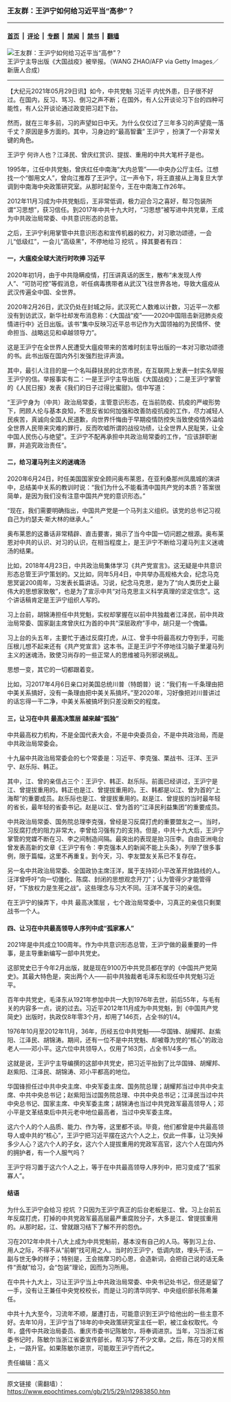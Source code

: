 ### 王友群：王沪宁如何给习近平当“高参”？

---

#### [首页](../../../..?n12983850) &nbsp;|&nbsp; [评论](../../../../../epoch-comment?n12983850) &nbsp;|&nbsp; [专题](../../../../../epoch-special?n12983850) &nbsp;|&nbsp; [禁闻](../../../../../epoch-news?n12983850) &nbsp;|&nbsp; [禁书](../../../../../books?n12983850) &nbsp;|&nbsp; [翻墙](https://github.com/gfw-breaker/nogfw/blob/master/README.md?n12983850)


<div><img alt="王友群：王沪宁如何给习近平当“高参”？" class="attachment-djy_600_400 size-djy_600_400 wp-post-image" src="https://i.epochtimes.com/assets/uploads/2021/05/id12983856-wanghuning-600x355.jpeg"/>
<div class="caption">
 王沪宁主导出版《大国战疫》被举报。（WANG ZHAO/AFP via Getty Images／新唐人合成）
</div></div><hr/><div class="post_content" id="artbody" itemprop="articleBody">
 <!-- article content begin -->
 <p>
  【大纪元2021年05月29日讯】如今，中共党魁
  <ok href="https://www.epochtimes.com/gb/tag/%E4%B9%A0%E8%BF%91%E5%B9%B3.html">
   习近平
  </ok>
  内忧外患，日子很不好过。在国内，反习、骂习、倒习之声不断；在国外，有人公开谈论习下台的四种可能性，有人公开谈论通过政变把习赶下台。
 </p>
 <p>
  然而，就在三年多前，习的声望如日中天。为什么仅仅过了三年多习的声望竟一落千丈？原因是多方面的。其中，习身边的“最高智囊”
  <ok href="https://www.epochtimes.com/gb/tag/%E7%8E%8B%E6%B2%AA%E5%AE%81.html">
   王沪宁
  </ok>
  ，扮演了一个非常关键的角色。
 </p>
 <p>
  <ok href="https://www.epochtimes.com/gb/tag/%E7%8E%8B%E6%B2%AA%E5%AE%81.html">
   王沪宁
  </ok>
  何许人也？江泽民、曾庆红赏识、提拔、重用的中共大笔杆子是也。
 </p>
 <p>
  1995年，江任中共党魁，曾庆红任中南海“大内总管”——中央办公厅主任。江想找一个“御用文人”，曾向江推荐了王沪宁。江一声令下，将王直接从上海复旦大学调到中南海中央政策研究室。从那时起至今，王在中南海工作26年。
 </p>
 <p>
  2012年11月习成为中共党魁后，王非常低调，极力迎合习之喜好，帮习包装所谓“习思想”，获习信任。到2017年中共十九大时，“习思想”被写进中共党章，王成为中共政治局常委、中共意识形态的总管。
 </p>
 <p>
  之后，王沪宁利用掌管中共意识形态和宣传机器的权力，对习歌功颂德，一会儿“低级红”，一会儿“高级黑”，不停地给习
  <ok href="https://www.epochtimes.com/gb/tag/%E6%8C%96%E5%9D%91.html">
   挖坑
  </ok>
  。择其要者有四：
 </p>
 <h4>
  一，大瘟疫全球大流行时吹捧
  <ok href="https://www.epochtimes.com/gb/tag/%E4%B9%A0%E8%BF%91%E5%B9%B3.html">
   习近平
  </ok>
 </h4>
 <p>
  2020年初1月，由于中共隐瞒疫情，打压讲真话的医生，散布“未发现人传人”、“可防可控”等假消息，听任病毒携带者从武汉飞往世界各地，导致大瘟疫从武汉传遍全中国、全世界。
 </p>
 <p>
  2020年2月26日，武汉仍处在封城之际，武汉死亡人数难以计数，习近平一次都没有到访武汉，新华社却发布消息称：《大国战“疫”——2020中国阻击新冠肺炎疫情进行中》近日出版。该书“集中反映习近平总书记作为大国领袖的为民情怀、使命担当、战略远见和卓越领导力”。
 </p>
 <p>
  这是王沪宁在全世界人民遭受大瘟疫带来的苦难时刻主导出版的一本对习歌功颂德的书。此书出版在国内外引发强烈批评声浪。
 </p>
 <p>
  其中，最引人注目的是一个名叫薛扶民的北京市民，在互联网上发表一封实名举报王沪宁的信。举报事实有二：一是王沪宁主导出版《大国战疫》；二是王沪宁掌管的《人民日报》发表《我们的日子过得比蜜甜》。信中写道：
 </p>
 <p>
  “王沪宁身为（中共）政治局常委，主管意识形态，在当前防疫、抗疫的严峻形势下，罔顾人伦与基本良知，不思反省如何加强和改善防疫抗疫的工作，尽力减轻人民疾苦，真诚向全国人民道歉，向世界忏悔由于早期疫情防控失当致使疫情外溢给全世界人民带来灾难的罪行，反而吹嘘所谓的战役功绩，让全世界人民耻笑，让全中国人民伤心与绝望”。王沪宁不配再承担中共政治局常委的工作，“应该辞职谢罪，并追究政治责任”。
 </p>
 <h4>
  二，给习灌马列主义的迷魂汤
 </h4>
 <p>
  2020年6月24日，时任美国国家安全顾问奥布莱恩，在亚利桑那州凤凰城的演讲中，总结美中关系的教训时说：“我们为什么不能看清中国共产党的本质？答案很简单，是因为我们没有注意中国共产党的意识形态。”
 </p>
 <p>
  “现在，我们需要明确指出，中国共产党是一个马列主义组织。该党的总书记习视自己为约瑟夫·斯大林的继承人。”
 </p>
 <p>
  奥布莱恩的这番话非常精辟、直击要害，揭示了当今中国一切问题之根源。奥布莱恩对中共的认识、对习的认识，在相当程度上，是王沪宁不断给习灌马列主义迷魂汤的结果。
 </p>
 <p>
  比如，2018年4月23日，中共政治局集体学习《共产党宣言》。这无疑是中共意识形态总管王沪宁策划的。又比如，同年5月4日，中共举办高规格大会，纪念马克思冥诞200周年，习发表长篇讲话。习说，纪念马克思，是为了“向人类历史上最伟大的思想家致敬”，也是为了宣示中共“对马克思主义科学真理的坚定信念”。这个讲话稿肯定是王沪宁组织人写的。
 </p>
 <p>
  习上台前，胡锦涛担任中共党魁，实权却掌握在以前中共独裁者江泽民，前中共政治局常委、国家副主席曾庆红为首的中共“深层政府”手中，胡只是一个傀儡。
 </p>
 <p>
  习上台的头五年，主要忙于通过反腐打虎，从江、曾手中将最高权力夺到手，可能压根儿想不起来还有《共产党宣言》这本书。正是王沪宁不停地往习脑子里灌马列主义的迷魂汤，致使习尚存的一些正常人的思维被马列邪说祸乱。
 </p>
 <p>
  思想一变，其它的一切都跟着变。
 </p>
 <p>
  比如，习2017年4月6日亲口对美国总统川普（特朗普）说：“我们有一千条理由把中美关系搞好，没有一条理由把中美关系搞坏。”至2020年，习好像把对川普讲过的话忘得一干二净，中美关系被搞坏到只差没断交的程度。
 </p>
 <h4>
  三，让习在中共
  <ok href="https://www.epochtimes.com/gb/tag/%E6%9C%80%E9%AB%98%E5%86%B3%E7%AD%96%E5%B1%82.html">
   最高决策层
  </ok>
  越来越“孤独”
 </h4>
 <p>
  中共最高权力机构，不是全国代表大会，不是中央委员会，不是中共政治局，而是中共政治局常委会。
 </p>
 <p>
  十九届中共政治局常委会的七个常委是：习近平、李克强、栗战书、汪洋、王沪宁、赵乐际、韩正。
 </p>
 <p>
  其中，江、曾的亲信占三个：王沪宁、韩正、赵乐际。前面已经讲过，王沪宁是江、曾提拔重用的。韩正也是江、曾提拔重用的。王、韩都是以江、曾为首的“上海帮”的重要成员。赵乐际也是江、曾提拔重用的。赵是江、曾提拔的当时最年轻的省长，最年轻的省委书记。赵是以江、曾为首的“江泽民利益集团”的重要成员。
 </p>
 <p>
  中共政治局常委、国务院总理李克强，曾经是习反腐打虎的重要盟友之一。当时，习反腐打虎的阻力非常大，李曾给习强有力的支持。但是，中共十九大后，王沪宁掌管的党媒不断在习、李之间制造间隔。最突出的表现是抬习压李。自由亚洲电台曾发表高新的文章《王沪宁有令：李克强本人的新闻不能上头条》，列举了很多事例，限于篇幅，这里不再重复。到今天，习、李友盟友关系已不复存在。
 </p>
 <p>
  另一名中共政治局常委、全国政协主席汪洋，属于支持邓小平改革开放路线的人。汪洋曾呼吁“向一切僵化、陈腐、封闭的思想观念开刀”；认为管得少才能管得好，“下放权力是生死之战”。这些理念与习大不同。汪洋不属于习的亲信。
 </p>
 <p>
  在王沪宁的操弄下，中共
  <ok href="https://www.epochtimes.com/gb/tag/%E6%9C%80%E9%AB%98%E5%86%B3%E7%AD%96%E5%B1%82.html">
   最高决策层
  </ok>
  ，七个政治局常委中，习真正的亲信只剩栗战书一个人。
 </p>
 <h4>
  四、让习在中共最高领导人序列中成“孤家寡人”
 </h4>
 <p>
  2021年是中共成立100周年。作为中共意识形态总管，王沪宁做的最重要的一件事，是主导重新编写一部中共党史。
 </p>
 <p>
  这部党史已于今年2月出版，就是现在9100万中共党员都在学的《中国共产党简史》。其最大特色是，突出两个人——前中共独裁者毛泽东和现任中共党魁习近平。
 </p>
 <p>
  百年中共党史，毛泽东从1921年参加中共一大到1976年去世，前后55年，与毛有关的内容多一点，说的过去。习近平2012年11月成为中共党魁，到《中国共产党简史》出版时，执政仅8年零3个月，却用了146页，占全书的1/4。
 </p>
 <p>
  1976年10月至2012年11月，36年，历经五位中共党魁——华国锋、胡耀邦、赵紫阳、江泽民、胡锦涛。期间，还有一位不是中共党魁、却被尊为党的“核心”的政治老人——邓小平。这六位中共领导人，仅用了163页，占全书1/4多一点。
 </p>
 <p>
  这就是说，王沪宁主导编撰的这部中共党史，把习近平抬到了比华国锋、胡耀邦、赵紫阳、江泽民、胡锦涛、邓小平都高的地位。
 </p>
 <p>
  华国锋担任过中共中央主席、中央军委主席、国务院总理；胡耀邦当过中共中央主席、中共中央总书记；赵紫阳当过国务院总理、中共中央总书记；江泽民当过中共中央总书记、国家主席、中央军委主席；胡锦涛也当过中共党政军最高领导人；邓小平是文革结束后中共元老中地位最高者，当过中央军委主席。
 </p>
 <p>
  这六个人的个人品质、能力、作为等，这里都不谈。毕竟，他们都曾是中共最高领导人或中共的“核心”，王沪宁把习近平摆在这六个人之上，仅此一件事，让习失掉多少人心？这六个人的子女，这六个人提拔重用的党政军高官，这六个人在国内外的拥护者，有一个人服气吗？
 </p>
 <p>
  王沪宁将习置于这六个人之上，等于在中共最高领导人序列中，把习变成了“孤家寡人”。
 </p>
 <h4>
  结语
 </h4>
 <p>
  为什么王沪宁会给习
  <ok href="https://www.epochtimes.com/gb/tag/%E6%8C%96%E5%9D%91.html">
   挖坑
  </ok>
  ？只因为王沪宁真正的后台老板是江、曾。习上台前五年反腐打虎，打掉的中共党政军最高层最严重腐败分子，大多是江、曾提拔重用的。从那时起，江、曾就跟习结下了解不开的怨仇。
 </p>
 <p>
  习在2012年中共十八大上成为中共党魁前，基本没有自己的人马。等到习上台、用人之际，不得不从“前朝”找可用之人。当时的王沪宁，低调内敛，埋头干活，一副与世无争的样子；特别是，王会揣摩习的心思，会造新词，会把自己说的话无条件“贡献”给习，会“包装”理论，因而为习所用。
 </p>
 <p>
  在中共十九大上，习让王沪宁当上中共政治局常委、中央书记处书记，但还是留了一手，没有让王兼任中央党校校长，而是让习的清华同学、中央组织部长陈希兼任。
 </p>
 <p>
  中共十九大至今，习流年不顺，屡遭打击，可能意识到王沪宁给他出的一些主意不好。去年10月，王沪宁当了18年的中央政策研究室主任一职，被江金权取代。今年，盛传中共政治局委员、重庆市委书记陈敏尔，将奉调进京。当年，习当浙江省委书记时，陈敏尔当浙江省委宣传部长，帮习写了不少文章。之后，陈在习的关照上，一路升官。如果陈敏尔进京，可能取王沪宁而代之。
 </p>
 <p>
  责任编辑：高义
 </p>
 <!-- article content end -->
 <div id="below_article_ad">
 </div>
</div>


---

原文链接（需翻墙）：https://www.epochtimes.com/gb/21/5/29/n12983850.htm